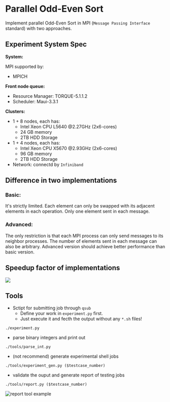 # Parallel Odd-Even Sort
Implement parallel Odd-Even Sort in MPI (`Message Passing Interface` standard) with two approaches.

## Experiment System Spec
**System:**

MPI supported by:
- MPICH

**Front node queue:**
- Resource Manager: TORQUE-5.1.1.2
- Scheduler: Maui-3.3.1

**Clusters:**
- 1 + 8 nodes, each has:
    - Intel Xeon CPU L5640 @2.27GHz (2x6-cores)
    - 24 GB memory
    - 2TB HDD Storage
- 1 + 4 nodes, each has:
    - Intel Xeon CPU X5670 @2.93GHz (2x6-cores)
    - 96 GB memory
    - 2TB HDD Storage
- Network: connectd by `Infiniband`

## Difference in two implementations

### Basic:
It's strictly limited. Each element can only be swapped with its adjacent elements in each operation. Only one element sent in each message.

### Advanced:
The only restriction is that each MPI process can only send messages to its neighbor processes. The number of elements sent in each message can also be arbitrary. 
Advanced version should achieve better performance than basic version.

## Speedup factor of implementations
![](https://github.com/leVirve/OddEvenSort/blob/master/speedup.png)

## Tools

- Sctipt for submitting job through `qsub`
    - Define your work in `experiment.py` first.
    - Just execute it and fecth the output without any `*.sh` files!
```
./experiment.py
```

- parse binary integers and print out
```
./tools/parse_int.py
```

- (not recommend) generate experimental shell jobs
```
./tools/experiment_gen.py ($testcase_number)
```

- validate the ouput and generate report of testing jobs
```
./tools/report.py ($testcase_number)
```
![report tool example](https://github.com/leVirve/OddEvenSort/blob/master/tools_snapshot.png)
